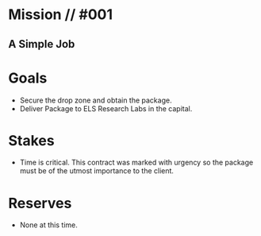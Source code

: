# Mission // #001
## A Simple Job
# Goals
- Secure the drop zone and obtain the package.
- Deliver Package to ELS Research Labs in the capital.

# Stakes
- Time is critical. This contract was marked with urgency so the package must be of the utmost importance to the client.

# Reserves
- None at this time.
